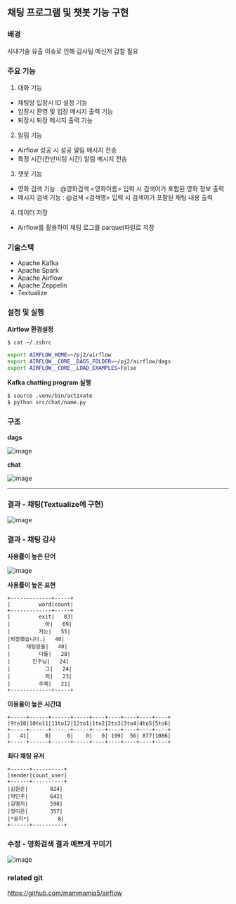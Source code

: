 ## 채팅 프로그램 및 챗봇 기능 구현

### 배경
사내기술 유출 이슈로 인해 감사팀 메신저 감찰 필요

### 주요 기능
1. 대화 기능
- 채팅방 입장시 ID 설정 기능
- 입장시 환영 및 입장 메시지 출력 기능
- 퇴장시 퇴장 메시지 출력 기능
2. 알림 기능
- Airflow 성공 시 성공 알림 메시지 전송
- 특정 시간(칸반미팅 시간) 알림 메시지 전송
3. 챗봇 기능
- 영화 검색 기능 : @영화검색 <영화이름> 입력 시 검색어가 포함된 영화 정보 출력
- 메시지 검색 기능 : @검색 <검색명> 입력 시 검색어가 포함된 채팅 내용 출력
4. 데이터 저장
- Airflow를 활용하여 채팅 로그를 parquet파일로 저장

### 기술스택
- Apache Kafka
- Apache Spark
- Apache Airflow
- Apache Zeppelin
- Textualize

### 설정 및 실행
**Airflow 환경설정**
```bash
$ cat ~/.zshrc

export AIRFLOW_HOME=~/pj2/airflow
export AIRFLOW__CORE__DAGS_FOLDER=~/pj2/airflow/dags
export AIRFLOW__CORE__LOAD_EXAMPLES=False
```

**Kafka chatting program 실행**
```bash
$ source .venv/bin/activate
$ python src/chat/name.py
```

### 구조
**dags**

![image](https://github.com/user-attachments/assets/9e83751e-7750-4ff0-96b2-fdc2a7532e40)

**chat**

![image](https://github.com/user-attachments/assets/a1ff8b06-730a-4c82-b0b4-da94a79a2e31)

****
### 결과 - 채팅(Textualize에 구현)
![image](https://github.com/user-attachments/assets/f60899e7-ac7f-4ad2-8c3c-5ed1a4cf892a)

### 결과 - 채팅 감사

**사용률이 높은 단어**

![image](https://github.com/user-attachments/assets/57d0d7b8-343f-463c-b00f-219cb4142175)

**사용률이 높은 표현**
```
+-------------+-----+
|         word|count|
+-------------+-----+
|         exit|   83|
|           아|   69|
|         저는|   55|
|퇴장했습니다.|   40|
|     채팅방을|   40|
|         다들|   28|
|       민주님|   24|
|           그|   24|
|           저|   23|
|         주제|   21|
+-------------+-----+
```
**이용율이 높은 시간대**
```
+-----+------+------+-----+----+----+----+----+----+
|9to10|10to11|11to12|12to1|1to2|2to3|3to4|4to5|5to6|
+-----+------+------+-----+----+----+----+----+----+
|   41|     0|     0|    0|   0| 199|  56| 877|1086|
+-----+------+------+-----+----+----+----+----+----+
```
**최다 채팅 유저**
```
+------+----------+
|sender|count_user|
+------+----------+
|김원준|       824|
|박민주|       642|
|김맹지|       598|
|정미은|       357|
|*공지*|         8|
+------+----------+
```
### 수정 - 영화검색 결과 예쁘게 꾸미기

![image](https://github.com/user-attachments/assets/217866b7-8eff-4e08-a684-18ca1e7de081)

### related git
https://github.com/mammamia5/airflow




